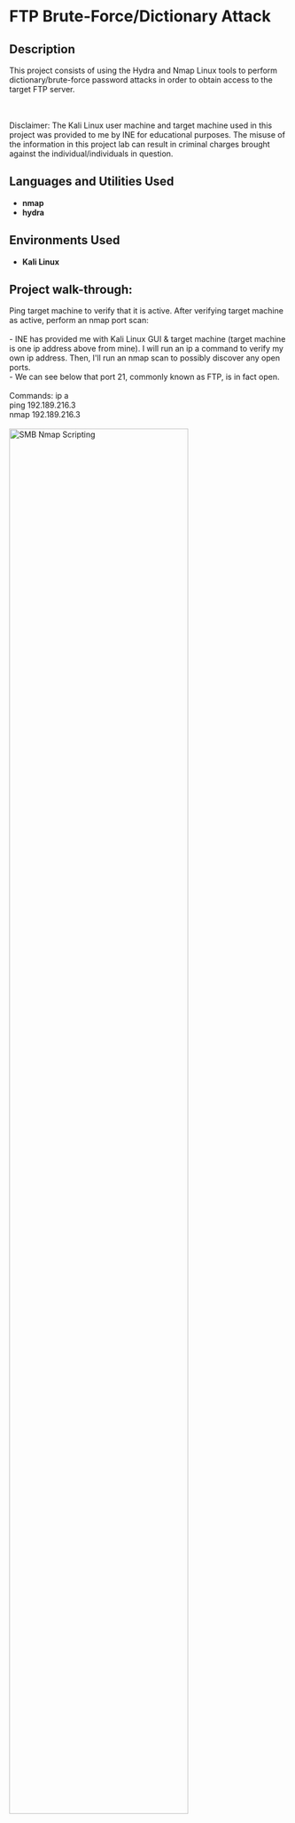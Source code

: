 <h1>FTP Brute-Force/Dictionary Attack</h1>


<h2>Description</h2>
This project consists of using the Hydra and Nmap Linux tools to perform dictionary/brute-force password attacks in order to obtain access to the target FTP server. 
<br />
<br />
<br />

Disclaimer: The Kali Linux user machine and target machine used in this project was provided to me by INE for educational purposes. The misuse of the information in this project lab can result in criminal charges brought against the individual/individuals in question.
<br />


<h2>Languages and Utilities Used</h2>

- <b>nmap</b>
- <b>hydra</b>


<h2>Environments Used </h2>

- <b>Kali Linux</b>

<h2>Project walk-through:</h2>

<p align="left">
Ping target machine to verify that it is active. After verifying target machine as active, perform an nmap port scan: <br/>
<br/>
- INE has provided me with Kali Linux GUI & target machine (target machine is one ip address above from mine).  I will run an ip a command to verify my own ip address. Then, I'll run an nmap scan to possibly discover any open ports. 
<br/>
- We can see below that port 21, commonly known as FTP, is in fact open. 
<br/>
<br/>
Commands: ip a
<br/>
ping 192.189.216.3
<br/>
nmap 192.189.216.3
<br/>
<br/>
<img src="https://i.imgur.com/47nd3RG.png" height="80%" width="80%" alt="SMB Nmap Scripting" class="center"/>
<br />
<br />
<br />
<br />
<br />
<br />
<br />




</p>
